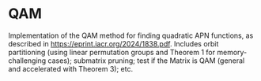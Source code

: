 # QAM
Implementation of the QAM method for finding quadratic APN functions, as described in https://eprint.iacr.org/2024/1838.pdf. Includes orbit partitioning (using linear permutation groups and Theorem 1 for memory-challenging cases); submatrix pruning; test if the Matrix is QAM (general and accelerated with Theorem 3); etc.    

